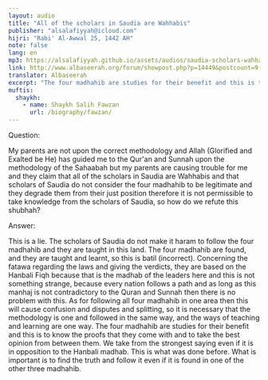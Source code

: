 ```yaml
---
layout: audio
title: "All of the scholars in Saudia are Wahhabis"
publisher: "alsalafiyyah@icloud.com"
hijri: "Rabi' Al-Awwal 25, 1442 AH"
note: false
lang: en
mp3: https://alsalafiyyah.github.io/assets/audios/saudia-scholars-wahhabis.mp3
link: http://www.albaseerah.org/forum/showpost.php?p=14449&postcount=9
translator: Albaseerah
excerpt: "The four madhahib are studies for their benefit and this is to know the proofs that they come with and to take the best opinion from between them. We take from the strongest saying even if it is in opposition to the Hanbali madhab."
muftis:
  shaykh: 
    - name: Shaykh Salih Fawzan
      url: /biography/fawzan/
---
```


Question:

My parents are not upon the correct methodology and Allah (Glorified and Exalted be He) has guided me to the Qur'an and Sunnah upon the methodology of the Sahaabah but my parents are causing trouble for me and they claim that all of the scholars in Saudia are Wahhabis and that scholars of Saudia do not consider the four madhahib to be legitimate and they degrade them from their just position therefore it is not permissible to take knowledge from the scholars of Saudia, so how do we refute this shubhah?

Answer:

This is a lie. The scholars of Saudia do not make it haram to follow the four madhahib and they are taught in this land. The four madhahib are found, and they are taught and learnt, so this is batil (incorrect). Concerning the fatawa regarding the laws and giving the verdicts, they are based on the Hanbali Fiqh because that is the madhab of the leaders here and this is not something strange, because every nation follows a path and as long as this manhaj is not contradictory to the Quran and Sunnah then there is no problem with this. As for following all four madhahib in one area then this will cause confusion and disputes and splitting, so it is necessary that the methodology is one and followed in the same way, and the ways of teaching and learning are one way. The four madhahib are studies for their benefit and this is to know the proofs that they come with and to take the best opinion from between them. We take from the strongest saying even if it is in opposition to the Hanbali madhab. This is what was done before. What is important is to find the truth and follow it even if it is found in one of the other three madhahib.

